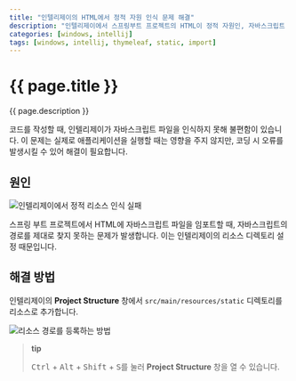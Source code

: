 ```yaml
---
title: "인텔리제이의 HTML에서 정적 자원 인식 문제 해결"
description: "인텔리제이에서 스프링부트 프로젝트의 HTML이 정적 자원인, 자바스크립트 파일을 인식하지 못 하는 문제를 해결합니다."
categories: [windows, intellij]
tags: [windows, intellij, thymeleaf, static, import]
---
```


# {{ page.title }}

{{ page.description }}

코드를 작성할 때, 
인텔리제이가 자바스크립트 파일을 인식하지 못해 불편함이 있습니다. 
이 문제는 실제로 애플리케이션을 실행할 때는 영향을 주지 않지만, 
코딩 시 오류를 발생시킬 수 있어 해결이 필요합니다.

## 원인

![인텔리제이에서 정적 리소스 인식 실패](/resources/2024-01-16-13-38-33.png)

스프링 부트 프로젝트에서 HTML에 자바스크립트 파일을 임포트할 때, 
자바스크립트의 경로를 제대로 찾지 못하는 문제가 발생합니다. 
이는 인텔리제이의 리소스 디렉토리 설정 때문입니다.

## 해결 방법

인텔리제이의 **Project Structure** 창에서 `src/main/resources/static` 디렉토리를 리소스로 추가합니다.

![리소스 경로를 등록하는 방법](/resources/2024-01-16-13-38-45.png)

> **tip**
>
> <kbd>Ctrl</kbd> + <kbd>Alt</kbd> + <kbd>Shift</kbd> + <kbd>S</kbd>를 눌러 **Project Structure** 창을 열 수 있습니다.